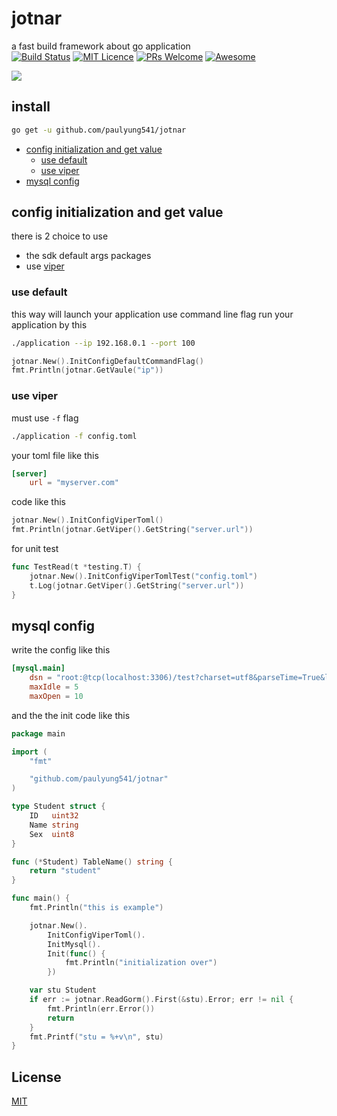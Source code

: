 # jotnar
a fast build framework about go application<br>
[![Build Status](https://travis-ci.org/jmoiron/sqlx.svg?branch=master)](https://travis-ci.org/jmoiron/sqlx)
[![MIT Licence](https://badges.frapsoft.com/os/mit/mit.png?v=103)](https://opensource.org/licenses/mit-license.php)
[![PRs Welcome](https://img.shields.io/badge/PRs-welcome-brightgreen.svg?style=flat-square)](http://makeapullrequest.com)
[![Awesome](https://cdn.rawgit.com/sindresorhus/awesome/d7305f38d29fed78fa85652e3a63e154dd8e8829/media/badge.svg)](https://github.com/sindresorhus/awesome)

![](https://github.com/paulyung541/jotnar/blob/master/gopher_head.png)

## install
```sh
go get -u github.com/paulyung541/jotnar
```

* [config initialization and get value](https://github.com/paulyung541/jotnar#config-initialization-and-get-value)
  * [use default](https://github.com/paulyung541/jotnar#use-default)
  * [use viper](https://github.com/paulyung541/jotnar#use-viper)
* [mysql config](https://github.com/paulyung541/jotnar#mysql-config)

## config initialization and get value
there is 2 choice to use<br>
* the sdk default args packages
* use [viper](https://github.com/spf13/viper)

### use default
this way will launch your application use command line flag
run your application by this
```sh
./application --ip 192.168.0.1 --port 100
```

```go
jotnar.New().InitConfigDefaultCommandFlag()
fmt.Println(jotnar.GetVaule("ip"))
```

### use viper
must use `-f` flag
```sh
./application -f config.toml
```

your toml file like this
```toml
[server]
    url = "myserver.com"
```

code like this
```go
jotnar.New().InitConfigViperToml()
fmt.Println(jotnar.GetViper().GetString("server.url"))
```

for unit test
```go
func TestRead(t *testing.T) {
	jotnar.New().InitConfigViperTomlTest("config.toml")
	t.Log(jotnar.GetViper().GetString("server.url"))
}
```

## mysql config
write the config like this
```toml
[mysql.main]
    dsn = "root:@tcp(localhost:3306)/test?charset=utf8&parseTime=True&loc=Local"
    maxIdle = 5
    maxOpen = 10
```

and the the init code like this
```go
package main

import (
	"fmt"

	"github.com/paulyung541/jotnar"
)

type Student struct {
	ID   uint32
	Name string
	Sex  uint8
}

func (*Student) TableName() string {
	return "student"
}

func main() {
	fmt.Println("this is example")

	jotnar.New().
		InitConfigViperToml().
		InitMysql().
		Init(func() {
			fmt.Println("initialization over")
		})

	var stu Student
	if err := jotnar.ReadGorm().First(&stu).Error; err != nil {
		fmt.Println(err.Error())
		return
	}
	fmt.Printf("stu = %+v\n", stu)
}
```

## License
[MIT](https://github.com/paulyung541/jotnar/blob/master/LICENSE)